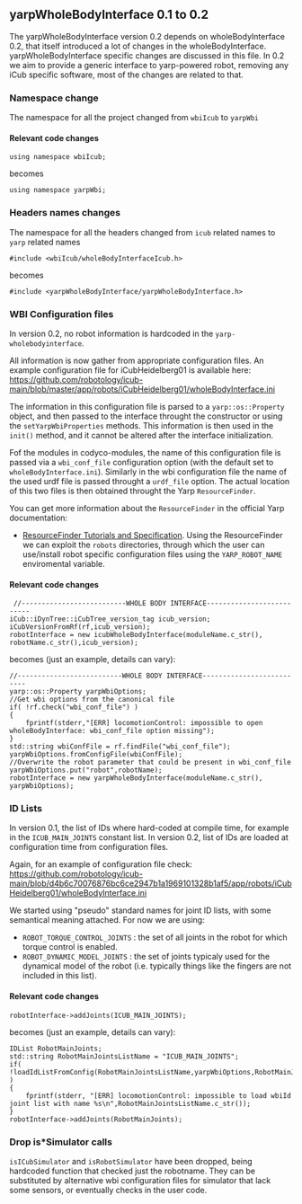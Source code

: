 ## yarpWholeBodyInterface 0.1 to 0.2

The yarpWholeBodyInterface version 0.2 depends on wholeBodyInterface 0.2, that
itself introduced a lot of changes in the wholeBodyInterface. yarpWholeBodyInterface
specific changes are discussed in this file.
In 0.2 we aim to provide a generic interface to yarp-powered robot, removing any
iCub specific software, most of the changes are related to that.

### Namespace change
The namespace for all the project changed from `wbiIcub` to `yarpWbi`
#### Relevant code changes
```
using namespace wbiIcub;
```
becomes
```
using namespace yarpWbi;
```

### Headers names changes
The namespace for all the headers changed from `icub` related names to `yarp` related names
```
#include <wbiIcub/wholeBodyInterfaceIcub.h>
```
becomes
```
#include <yarpWholeBodyInterface/yarpWholeBodyInterface.h>
```

### WBI Configuration files
In version 0.2, no robot information is hardcoded in the `yarp-wholebodyinterface`.

All information is now gather from appropriate configuration files. An example configuration file
for iCubHeidelberg01 is available here: https://github.com/robotology/icub-main/blob/master/app/robots/iCubHeidelberg01/wholeBodyInterface.ini

The information in this configuration file is parsed to a `yarp::os::Property` object, and then passed
to the interface throught the constructor or using the `setYarpWbiProperties` methods. This information
is then used in the `init()` method, and it cannot be altered after the interface initialization.

Fof the modules in codyco-modules, the name of this configuration file is passed via a `wbi_conf_file`
configuration option (with the default set to `wholeBodyInterface.ini`). Similarly in the wbi configuration
file the name of the used urdf file is passed throught a `urdf_file` option.
The actual location of this two files is then obtained throught the Yarp `ResourceFinder`.

You can get more information about the `ResourceFinder` in the official Yarp documentation:
* [ResourceFinder Tutorials and Specification](http://wiki.icub.org/yarpdoc/yarp_resource_finder_tutorials.html).
Using the ResourceFinder we can exploit the `robots` directories, through which the user can use/install robot specific configuration files using the `YARP_ROBOT_NAME` enviromental variable.

#### Relevant code changes
```
 //--------------------------WHOLE BODY INTERFACE--------------------------
iCub::iDynTree::iCubTree_version_tag icub_version;
iCubVersionFromRf(rf,icub_version);
robotInterface = new icubWholeBodyInterface(moduleName.c_str(), robotName.c_str(),icub_version);
```
becomes (just an example, details can vary):
```
//--------------------------WHOLE BODY INTERFACE--------------------------
yarp::os::Property yarpWbiOptions;
//Get wbi options from the canonical file
if( !rf.check("wbi_conf_file") )
{
    fprintf(stderr,"[ERR] locomotionControl: impossible to open wholeBodyInterface: wbi_conf_file option missing");
}
std::string wbiConfFile = rf.findFile("wbi_conf_file");
yarpWbiOptions.fromConfigFile(wbiConfFile);
//Overwrite the robot parameter that could be present in wbi_conf_file
yarpWbiOptions.put("robot",robotName);
robotInterface = new yarpWholeBodyInterface(moduleName.c_str(), yarpWbiOptions);
```

### ID Lists
In version 0.1, the list of IDs where hard-coded at compile time, for example in the `ICUB_MAIN_JOINTS`
constant list. In version 0.2, list of IDs are loaded at configuration time from configuration files.

Again, for an example of configuration file check:
https://github.com/robotology/icub-main/blob/d4b6c70076876bc6ce2947b1a1969101328b1af5/app/robots/iCubHeidelberg01/wholeBodyInterface.ini

We started using "pseudo" standard names for joint ID lists, with some semantical meaning attached.
For now we are using: 
  * `ROBOT_TORQUE_CONTROL_JOINTS` : the set of all joints in the robot for which torque control is enabled.
  * `ROBOT_DYNAMIC_MODEL_JOINTS`  : the set of joints typicaly used for the dynamical model of the robot (i.e. typically things like the fingers are not included in this list). 

#### Relevant code changes
```
robotInterface->addJoints(ICUB_MAIN_JOINTS);
```
becomes (just an example, details can vary):
```
IDList RobotMainJoints;
std::string RobotMainJointsListName = "ICUB_MAIN_JOINTS";
if( !loadIdListFromConfig(RobotMainJointsListName,yarpWbiOptions,RobotMainJoints) )
{
    fprintf(stderr, "[ERR] locomotionControl: impossible to load wbiId joint list with name %s\n",RobotMainJointsListName.c_str());
}
robotInterface->addJoints(RobotMainJoints);
```

### Drop is*Simulator calls
`isICubSimulator` and `isRobotSimulator` have been dropped, being hardcoded function
that checked just the robotname. They can be substituted by alternative wbi configuration
files for simulator that lack some sensors, or eventually checks in the user code. 
